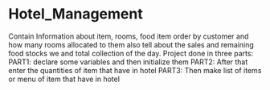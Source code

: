 # Hotel_Management
Contain Information about item, rooms, food item order by customer and how many rooms allocated to them
also tell about the sales and remaining food stocks we and total collection of the day.
Project done in three parts:
PART1: declare some variables and then initialize them
PART2: After that enter the quantities of item that have in hotel
PART3: Then make list of items or menu of item that have in hotel
